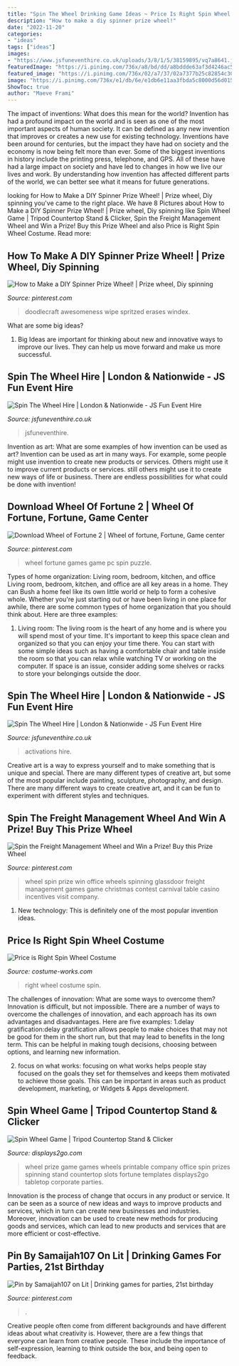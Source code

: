 ```yaml
---
title: "Spin The Wheel Drinking Game Ideas ~ Price Is Right Spin Wheel Costume"
description: "How to make a diy spinner prize wheel!"
date: "2022-11-20"
categories:
- "ideas"
tags: ["ideas"]
images:
- "https://www.jsfuneventhire.co.uk/uploads/3/8/1/5/38159895/vq7a8641.jpg"
featuredImage: "https://i.pinimg.com/736x/a8/bd/dd/a8bddde63af3d4246ac56795f1a10818.jpg"
featured_image: "https://i.pinimg.com/736x/02/a7/37/02a7377b25c82854c3018ab0954acf1f--prize-wheel-chiropractic.jpg"
image: "https://i.pinimg.com/736x/e1/db/6e/e1db6e11aa3fbda5c8000d56d0154244--prize-wheel-craft-show-ideas.jpg"
ShowToc: true
author: "Maeve Frami"
---
```



The impact of inventions: What does this mean for the world?
Invention has had a profound impact on the world and is seen as one of the most important aspects of human society. It can be defined as any new invention that improves or creates a new use for existing technology. Inventions have been around for centuries, but the impact they have had on society and the economy is now being felt more than ever. Some of the biggest inventions in history include the printing press, telephone, and GPS. All of these have had a large impact on society and have led to changes in how we live our lives and work. By understanding how invention has affected different parts of the world, we can better see what it means for future generations.

	

		
looking for How to Make a DIY Spinner Prize Wheel! | Prize wheel, Diy spinning you've came to the right place. We have 8 Pictures about How to Make a DIY Spinner Prize Wheel! | Prize wheel, Diy spinning like Spin Wheel Game | Tripod Countertop Stand &amp; Clicker, Spin the Freight Management Wheel and Win a Prize! Buy this Prize Wheel and also Price is Right Spin Wheel Costume. Read more:
		
    
## How To Make A DIY Spinner Prize Wheel! | Prize Wheel, Diy Spinning

<img loading=lazy src="https://i.pinimg.com/736x/e1/db/6e/e1db6e11aa3fbda5c8000d56d0154244--prize-wheel-craft-show-ideas.jpg" onerror="this.onerror=null;this.src='https://tse4.mm.bing.net/th?id=OIP.yD0VWsdAmvTMHNYLsr-aBQHaE7&amp;pid=15.1';" alt="How to Make a DIY Spinner Prize Wheel! | Prize wheel, Diy spinning">

_Source: pinterest.com_

>doodlecraft awesomeness wipe spritzed erases windex. 

	

What are some big ideas?
1. Big Ideas are important for thinking about new and innovative ways to improve our lives. They can help us move forward and make us more successful.

    
## Spin The Wheel Hire | London &amp; Nationwide - JS Fun Event Hire

<img loading=lazy src="https://www.jsfuneventhire.co.uk/uploads/3/8/1/5/38159895/vq7a8641.jpg" onerror="this.onerror=null;this.src='https://tse2.mm.bing.net/th?id=OIP._oudLFYl1f5SvxHIq-Q1MAHaE7&amp;pid=15.1';" alt="Spin The Wheel Hire | London &amp; Nationwide - JS Fun Event Hire">

_Source: jsfuneventhire.co.uk_

>jsfuneventhire. 

	

Invention as art: What are some examples of how invention can be used as art?
Invention can be used as art in many ways. For example, some people might use invention to create new products or services. Others might use it to improve current products or services. still others might use it to create new ways of life or business. There are endless possibilities for what could be done with invention!

    
## Download Wheel Of Fortune 2 | Wheel Of Fortune, Fortune, Game Center

<img loading=lazy src="https://i.pinimg.com/736x/70/e9/f7/70e9f7d6f8c95101e58630e8daf29204--wheel-of-fortune-engagement-ideas.jpg" onerror="this.onerror=null;this.src='https://tse2.mm.bing.net/th?id=OIP.5t79ejItW34fx6KcEbV0UgHaFj&amp;pid=15.1';" alt="Download Wheel of Fortune 2 | Wheel of fortune, Fortune, Game center">

_Source: pinterest.com_

>wheel fortune games game pc spin puzzle. 

	

Types of home organization: Living room, bedroom, kitchen, and office
Living room, bedroom, kitchen, and office are all key areas in a home. They can Bush a home feel like its own little world or help to form a cohesive whole. Whether you're just starting out or have been living in one place for awhile, there are some common types of home organization that you should think about. Here are three examples:
1. Living room: The living room is the heart of any home and is where you will spend most of your time. It's important to keep this space clean and organized so that you can enjoy your time there. You can start with some simple ideas such as having a comfortable chair and table inside the room so that you can relax while watching TV or working on the computer. If space is an issue, consider adding some shelves or racks to store your belongings outside the door.


    
## Spin The Wheel Hire | London &amp; Nationwide - JS Fun Event Hire

<img loading=lazy src="https://www.jsfuneventhire.co.uk/uploads/3/8/1/5/38159895/spin-the-wheel_orig.jpg" onerror="this.onerror=null;this.src='https://tse4.mm.bing.net/th?id=OIP.24NurlYma_T266nDuEiMpAHaE7&amp;pid=15.1';" alt="Spin The Wheel Hire | London &amp; Nationwide - JS Fun Event Hire">

_Source: jsfuneventhire.co.uk_

>activations hire. 

	

Creative art is a way to express yourself and to make something that is unique and special. There are many different types of creative art, but some of the most popular include painting, sculpture, photography, and design. There are many different ways to create creative art, and it can be fun to experiment with different styles and techniques.

    
## Spin The Freight Management Wheel And Win A Prize! Buy This Prize Wheel

<img loading=lazy src="https://i.pinimg.com/736x/02/a7/37/02a7377b25c82854c3018ab0954acf1f--prize-wheel-chiropractic.jpg" onerror="this.onerror=null;this.src='https://tse1.mm.bing.net/th?id=OIP.DqL6QGvwqOPGLXbFYQwvfQHaJ3&amp;pid=15.1';" alt="Spin the Freight Management Wheel and Win a Prize! Buy this Prize Wheel">

_Source: pinterest.com_

>wheel spin prize win office wheels spinning glassdoor freight management games game christmas contest carnival table casino incentives visit company. 

	

1) New technology: This is definitely one of the most popular invention ideas.

    
## Price Is Right Spin Wheel Costume

<img loading=lazy src="https://photos.costume-works.com/full/price_is_right_spin_wheel.jpg" onerror="this.onerror=null;this.src='https://tse3.mm.bing.net/th?id=OIP.8YNcrbpYNZOFfYSkRm9SlwHaHF&amp;pid=15.1';" alt="Price is Right Spin Wheel Costume">

_Source: costume-works.com_

>right wheel costume spin. 

	

The challenges of innovation: What are some ways to overcome them?
Innovation is difficult, but not impossible. There are a number of ways to overcome the challenges of innovation, and each approach has its own advantages and disadvantages. Here are five examples:
1.delay gratification:delay gratification allows people to make choices that may not be good for them in the short run, but that may lead to benefits in the long term. This can be helpful in making tough decisions, choosing between options, and learning new information.

2. focus on what works: focusing on what works helps people stay focused on the goals they set for themselves and keeps them motivated to achieve those goals. This can be important in areas such as product development, marketing, or Widgets & Apps development.


    
## Spin Wheel Game | Tripod Countertop Stand &amp; Clicker

<img loading=lazy src="http://cdn.displays2go.com/images/zoom/pwtt1224bk.ra1_zoom.jpg" onerror="this.onerror=null;this.src='https://tse2.mm.bing.net/th?id=OIP.cxTlg6r7wGOVzl0D9f7p2AHaJz&amp;pid=15.1';" alt="Spin Wheel Game | Tripod Countertop Stand &amp; Clicker">

_Source: displays2go.com_

>wheel prize game games wheels printable company office spin prizes spinning stand countertop slots fortune templates displays2go tabletop corporate parties. 

	

Innovation is the process of change that occurs in any product or service. It can be seen as a source of new ideas and ways to improve products and services, which in turn can create new businesses and industries. Moreover, innovation can be used to create new methods for producing goods and services, which can lead to new products and services that are more efficient or cost-effective.

    
## Pin By Samaijah107 On Lit | Drinking Games For Parties, 21st Birthday

<img loading=lazy src="https://i.pinimg.com/736x/a8/bd/dd/a8bddde63af3d4246ac56795f1a10818.jpg" onerror="this.onerror=null;this.src='https://tse3.mm.bing.net/th?id=OIP.1BtRTpvOgK7rCnWPwXy-cQHaJ4&amp;pid=15.1';" alt="Pin by Samaijah107 on Lit | Drinking games for parties, 21st birthday">

_Source: pinterest.com_

>. 

	

Creative people often come from different backgrounds and have different ideas about what creativity is. However, there are a few things that everyone can learn from creative people. These include the importance of self-expression, learning to think outside the box, and being open to feedback.

